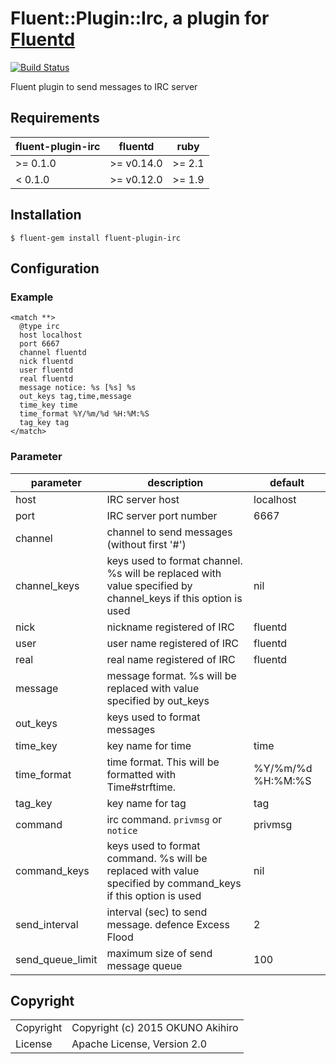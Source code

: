 # Fluent::Plugin::Irc, a plugin for [Fluentd](http://fluentd.org)

[![Build Status](https://travis-ci.org/fluent-plugins-nursery/fluent-plugin-irc.svg?branch=master)](https://travis-ci.org/fluent-plugins-nursery/fluent-plugin-irc)

Fluent plugin to send messages to IRC server

## Requirements

| fluent-plugin-irc | fluentd | ruby |
|------------------------|---------|------|
| >= 0.1.0 | >= v0.14.0 | >= 2.1 |
|  < 0.1.0 | >= v0.12.0 | >= 1.9 |

## Installation

`$ fluent-gem install fluent-plugin-irc`

## Configuration

### Example

```
<match **>
  @type irc
  host localhost
  port 6667
  channel fluentd
  nick fluentd
  user fluentd
  real fluentd
  message notice: %s [%s] %s
  out_keys tag,time,message
  time_key time
  time_format %Y/%m/%d %H:%M:%S
  tag_key tag
</match>
```

### Parameter

|parameter|description|default|
|---|---|---|
|host|IRC server host|localhost|
|port|IRC server port number|6667|
|channel|channel to send messages (without first '#')||
|channel_keys|keys used to format channel. %s will be replaced with value specified by channel_keys if this option is used|nil|
|nick|nickname registered of IRC|fluentd|
|user|user name registered of IRC|fluentd|
|real|real name registered of IRC|fluentd|
|message|message format. %s will be replaced with value specified by out_keys||
|out_keys|keys used to format messages||
|time_key|key name for time|time|
|time_format|time format. This will be formatted with Time#strftime.|%Y/%m/%d %H:%M:%S|
|tag_key|key name for tag|tag|
|command|irc command. `privmsg` or `notice`|privmsg|
|command_keys|keys used to format command. %s will be replaced with value specified by command_keys if this option is used|nil|
|send_interval|interval (sec) to send message. defence Excess Flood|2|
|send_queue_limit|maximum size of send message queue|100|

## Copyright

<table>
<tr><td>Copyright</td><td>Copyright (c) 2015 OKUNO Akihiro</td></tr>
<tr><td>License</td><td>Apache License, Version 2.0</td></tr>
</table>
